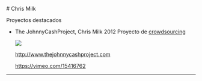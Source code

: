 # Chris Milk 



Proyectos destacados 

* The JohnnyCashProject, Chris Milk 2012
  Proyecto de [crowdsourcing](../1B-SociedadDigital/crowdsourcing.md) 

  ![](https://i0.wp.com/imgs.hipertextual.com/wp-content/uploads/2010/11/JohnnyCashProject.jpg?fit=400%2C370&quality=50&strip=all&ssl=1)

  http://www.thejohnnycashproject.com

  https://vimeo.com/15416762

----


